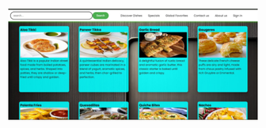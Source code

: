 ![Demo of my website](https://github.com/Sumeet-1710/Delicious-Discoveries/blob/master/webpage.jpg?raw=true)
